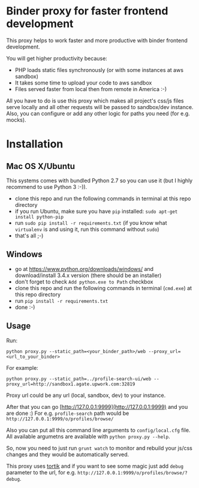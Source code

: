 # Binder proxy for faster frontend development

This proxy helps to work faster and more productive with binder frontend development.

You will get higher productivity because:

 * PHP loads static files synchronously (or with some instances at aws sandbox)
 * It takes some time to upload your code to aws sandbox
 * Files served faster from local then from remote in America :-)

All you have to do is use this proxy which makes all project's css/js files serve locally and all other requests will be passed to sandbox/dev instance.
Also, you can configure or add any other logic for paths you need (for e.g. mocks).

# Installation

## Mac OS X/Ubuntu

This systems comes with bundled Python 2.7 so you can use it (but I highly recommend to use Python 3 :-)).

 * clone this repo and run the following commands in terminal at this repo directory
 * if you run Ubuntu, make sure you have `pip` installed: `sudo apt-get install python-pip`
 * run `sudo pip install -r requirements.txt` (if you know what `virtualenv` is and using it, run this command without `sudo`)
 * that's all ;-)

## Windows

 * go at https://www.python.org/downloads/windows/ and download/install 3.4.x version (there should be an installer)
 * don't forget to check `Add python.exe to Path` checkbox
 * clone this repo and run the following commands in terminal (`cmd.exe`) at this repo directory
 * run `pip install -r requirements.txt`
 * done :-)

## Usage

Run:

```
python proxy.py --static_path=<your_binder_path>/web --proxy_url=<url_to_your_binder>
```

For example:

```
python proxy.py --static_path=../profile-search-ui/web --proxy_url=http://sandbox1.agate.upwork.com:32819
```

Proxy url could be any url (local, sandbox, dev) to your instance.

After that you can go [http://127.0.0.1:9999](http://127.0.0.1:9999) and you are done :) For e.g. `profile-search` path would be `http://127.0.0.1:9999/o/profiles/browse/`

Also you can put all this command line arguments to `config/local.cfg` file. All available argumetns are available with `python proxy.py --help`.


So, now you need to just run `grunt watch` to monitor and rebuild your js/css changes and they would be automatically served.

This proxy uses [tortik](https://github.com/glibin/tortik) and if you want to see some magic just add `debug` parameter to the url, for e.g. `http://127.0.0.1:9999/o/profiles/browse/?debug`.

